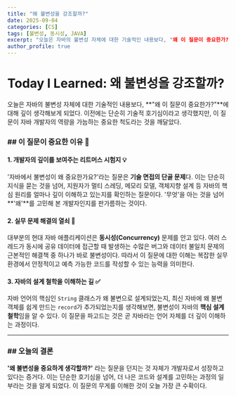 ```yaml
---
title: "왜 불변성을 강조할까?"
date: 2025-09-04
categories: [CS]
tags: [불변성, 동시성, JAVA]
excerpt: "오늘은 자바의 불변성 자체에 대한 기술적인 내용보다, "왜 이 질문이 중요한가?"에 대해 깊이 생각해보게 되었다. 이전에는 단순히 기술적 호기심이라고 생각했지만, 이 질문이 자바 개발자의 역량을 가늠하는 중요한 척도라는 것을 깨달았다."
author_profile: true
---
```


# Today I Learned: 왜 불변성을 강조할까?

오늘은 자바의 불변성 자체에 대한 기술적인 내용보다, **"왜 이 질문이 중요한가?"**에 대해 깊이 생각해보게 되었다. 이전에는 단순히 기술적 호기심이라고 생각했지만, 이 질문이 자바 개발자의 역량을 가늠하는 중요한 척도라는 것을 깨달았다.

### ## 이 질문이 중요한 이유 🧐

#### **1. 개발자의 깊이를 보여주는 리트머스 시험지 💡**
'자바에서 불변성이 왜 중요한가요?'라는 질문은 **기술 면접의 단골 문제**다. 이는 단순히 지식을 묻는 것을 넘어, 지원자가 멀티 스레딩, 메모리 모델, 객체지향 설계 등 자바의 핵심 원리를 얼마나 깊이 이해하고 있는지를 확인하는 질문이다. '무엇'을 아는 것을 넘어 **'왜'**를 고민해 본 개발자인지를 판가름하는 것이다.

#### **2. 실무 문제 해결의 열쇠 🔑**
대부분의 현대 자바 애플리케이션은 **동시성(Concurrency)** 문제를 안고 있다. 여러 스레드가 동시에 공유 데이터에 접근할 때 발생하는 수많은 버그와 데이터 불일치 문제의 근본적인 해결책 중 하나가 바로 불변성이다. 따라서 이 질문에 대한 이해는 복잡한 실무 환경에서 안정적이고 예측 가능한 코드를 작성할 수 있는 능력을 의미한다.

#### **3. 자바의 설계 철학을 이해하는 길 ✅**
자바 언어의 핵심인 `String` 클래스가 왜 불변으로 설계되었는지, 최신 자바에 왜 불변 객체를 쉽게 만드는 `record`가 추가되었는지를 생각해보면, 불변성이 자바의 **핵심 설계 철학**임을 알 수 있다. 이 질문을 파고드는 것은 곧 자바라는 언어 자체를 더 깊이 이해하는 과정이다.

---

### ## 오늘의 결론
**'왜 불변성을 중요하게 생각할까?'** 라는 질문을 던지는 것 자체가 개발자로서 성장하고 있다는 증거다. 이는 단순한 호기심을 넘어, 더 나은 코드와 설계를 고민하는 과정의 일부라는 것을 알게 되었다. 이 질문의 무게를 이해한 것이 오늘 가장 큰 수확이다.
